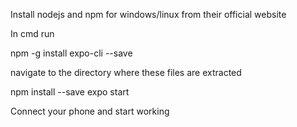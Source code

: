 Install nodejs and npm for windows/linux from their official website

In cmd run

npm -g install expo-cli --save

navigate to the directory where these files are extracted

npm install --save
expo start

Connect your phone and start working 
